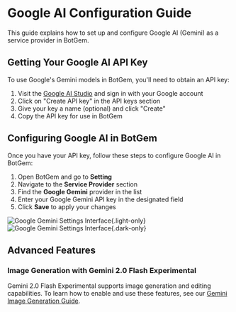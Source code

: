 # Google AI Configuration Guide

This guide explains how to set up and configure Google AI (Gemini) as a service provider in BotGem.

## Getting Your Google AI API Key

To use Google's Gemini models in BotGem, you'll need to obtain an API key:

1. Visit the [Google AI Studio](https://makersuite.google.com/app/apikey) and sign in with your Google account
2. Click on "Create API key" in the API keys section
3. Give your key a name (optional) and click "Create"
4. Copy the API key for use in BotGem

## Configuring Google AI in BotGem

Once you have your API key, follow these steps to configure Google AI in BotGem:

1. Open BotGem and go to **Setting**
2. Navigate to the **Service Provider** section
3. Find the **Google Gemini** provider in the list
4. Enter your Google Gemini API key in the designated field
5. Click **Save** to apply your changes

![Google Gemini Settings Interface](/google-gemini.png){.light-only}
![Google Gemini Settings Interface](/google-gemini-dark.png){.dark-only}

## Advanced Features

### Image Generation with Gemini 2.0 Flash Experimental

Gemini 2.0 Flash Experimental supports image generation and editing capabilities. To learn how to enable and use these features, see our [Gemini Image Generation Guide](/gemini-image-generation).
